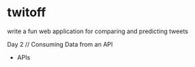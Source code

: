 # twitoff
write a fun web application for comparing and predicting tweets

Day 2 // Consuming Data from an API

- APIs  
